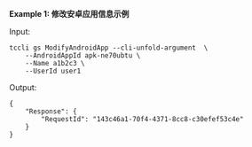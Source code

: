 **Example 1: 修改安卓应用信息示例**



Input: 

```
tccli gs ModifyAndroidApp --cli-unfold-argument  \
    --AndroidAppId apk-ne70ubtu \
    --Name a1b2c3 \
    --UserId user1
```

Output: 
```
{
    "Response": {
        "RequestId": "143c46a1-70f4-4371-8cc8-c30efef53c4e"
    }
}
```


